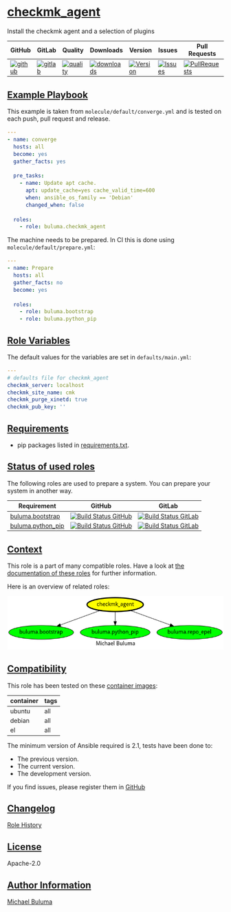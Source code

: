 # [checkmk_agent](#checkmk_agent)

Install the checkmk agent and a selection of plugins

|GitHub|GitLab|Quality|Downloads|Version|Issues|Pull Requests|
|------|------|-------|---------|-------|------|-------------|
|[![github](https://github.com/buluma/ansible-role-checkmk_agent/workflows/Ansible%20Molecule/badge.svg)](https://github.com/buluma/ansible-role-checkmk_agent/actions)|[![gitlab](https://gitlab.com/buluma/ansible-role-checkmk_agent/badges/master/pipeline.svg)](https://gitlab.com/buluma/ansible-role-checkmk_agent)|[![quality](https://img.shields.io/ansible/quality/)](https://galaxy.ansible.com/buluma/checkmk_agent)|[![downloads](https://img.shields.io/ansible/role/d/)](https://galaxy.ansible.com/buluma/checkmk_agent)|[![Version](https://img.shields.io/github/release/buluma/ansible-role-checkmk_agent.svg)](https://github.com/buluma/ansible-role-checkmk_agent/releases/)|[![Issues](https://img.shields.io/github/issues/buluma/ansible-role-checkmk_agent.svg)](https://github.com/buluma/ansible-role-checkmk_agent/issues/)|[![PullRequests](https://img.shields.io/github/issues-pr-closed-raw/buluma/ansible-role-checkmk_agent.svg)](https://github.com/buluma/ansible-role-checkmk_agent/pulls/)|

## [Example Playbook](#example-playbook)

This example is taken from `molecule/default/converge.yml` and is tested on each push, pull request and release.
```yaml
---
- name: converge
  hosts: all
  become: yes
  gather_facts: yes

  pre_tasks:
    - name: Update apt cache.
      apt: update_cache=yes cache_valid_time=600
      when: ansible_os_family == 'Debian'
      changed_when: false

  roles:
    - role: buluma.checkmk_agent
```

The machine needs to be prepared. In CI this is done using `molecule/default/prepare.yml`:
```yaml
---
- name: Prepare
  hosts: all
  gather_facts: no
  become: yes

  roles:
    - role: buluma.bootstrap
    - role: buluma.python_pip
```


## [Role Variables](#role-variables)

The default values for the variables are set in `defaults/main.yml`:
```yaml
---
# defaults file for checkmk_agent
checkmk_server: localhost
checkmk_site_name: cmk
checkmk_purge_xinetd: true
checkmk_pub_key: ''
```

## [Requirements](#requirements)

- pip packages listed in [requirements.txt](https://github.com/buluma/ansible-role-checkmk_agent/blob/main/requirements.txt).

## [Status of used roles](#status-of-requirements)

The following roles are used to prepare a system. You can prepare your system in another way.

| Requirement | GitHub | GitLab |
|-------------|--------|--------|
|[buluma.bootstrap](https://galaxy.ansible.com/buluma/bootstrap)|[![Build Status GitHub](https://github.com/buluma/ansible-role-bootstrap/workflows/Ansible%20Molecule/badge.svg)](https://github.com/buluma/ansible-role-bootstrap/actions)|[![Build Status GitLab ](https://gitlab.com/buluma/ansible-role-bootstrap/badges/master/pipeline.svg)](https://gitlab.com/buluma/ansible-role-bootstrap)|
|[buluma.python_pip](https://galaxy.ansible.com/buluma/python_pip)|[![Build Status GitHub](https://github.com/buluma/ansible-role-python_pip/workflows/Ansible%20Molecule/badge.svg)](https://github.com/buluma/ansible-role-python_pip/actions)|[![Build Status GitLab ](https://gitlab.com/buluma/ansible-role-python_pip/badges/master/pipeline.svg)](https://gitlab.com/buluma/ansible-role-python_pip)|

## [Context](#context)

This role is a part of many compatible roles. Have a look at [the documentation of these roles](https://buluma.github.io/) for further information.

Here is an overview of related roles:

![dependencies](https://raw.githubusercontent.com/buluma/ansible-role-checkmk_agent/png/requirements.png "Dependencies")

## [Compatibility](#compatibility)

This role has been tested on these [container images](https://hub.docker.com/u/buluma):

|container|tags|
|---------|----|
|ubuntu|all|
|debian|all|
|el|all|

The minimum version of Ansible required is 2.1, tests have been done to:

- The previous version.
- The current version.
- The development version.



If you find issues, please register them in [GitHub](https://github.com/buluma/ansible-role-checkmk_agent/issues)

## [Changelog](#changelog)

[Role History](https://github.com/buluma/ansible-role-checkmk_agent/blob/master/CHANGELOG.md)

## [License](#license)

Apache-2.0

## [Author Information](#author-information)

[Michael Buluma](https://buluma.github.io/)
